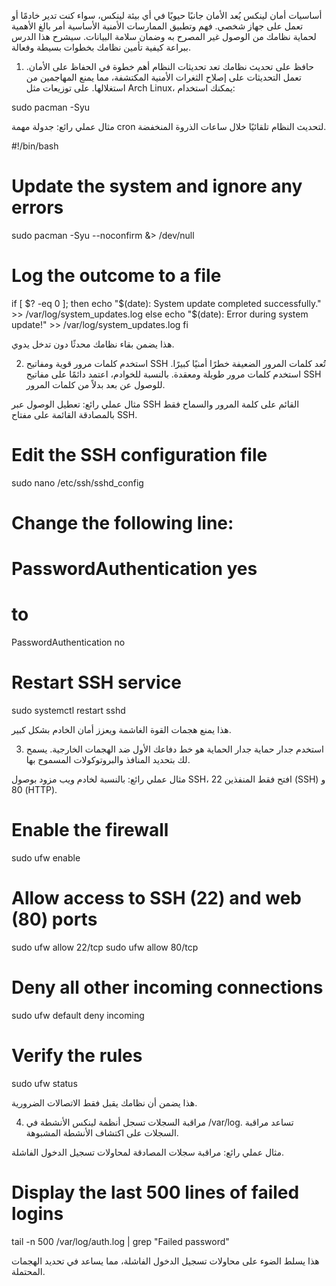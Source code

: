 أساسيات أمان لينكس
يُعد الأمان جانبًا حيويًا في أي بيئة لينكس، سواء كنت تدير خادمًا أو تعمل على جهاز شخصي. فهم وتطبيق الممارسات الأمنية الأساسية أمر بالغ الأهمية لحماية نظامك من الوصول غير المصرح به وضمان سلامة البيانات. سيشرح هذا الدرس ببراعة كيفية تأمين نظامك بخطوات بسيطة وفعالة.

1. حافظ على تحديث نظامك
تعد تحديثات النظام أهم خطوة في الحفاظ على الأمان. تعمل التحديثات على إصلاح الثغرات الأمنية المكتشفة، مما يمنع المهاجمين من استغلالها. على توزيعات مثل Arch Linux، يمكنك استخدام:

sudo pacman -Syu

مثال عملي رائع: جدولة مهمة cron لتحديث النظام تلقائيًا خلال ساعات الذروة المنخفضة.

#!/bin/bash

# Update the system and ignore any errors
sudo pacman -Syu --noconfirm &> /dev/null

# Log the outcome to a file
if [ $? -eq 0 ]; then
  echo "$(date): System update completed successfully." >> /var/log/system_updates.log
else
  echo "$(date): Error during system update!" >> /var/log/system_updates.log
fi

هذا يضمن بقاء نظامك محدثًا دون تدخل يدوي.

2. استخدم كلمات مرور قوية ومفاتيح SSH
تُعد كلمات المرور الضعيفة خطرًا أمنيًا كبيرًا. استخدم كلمات مرور طويلة ومعقدة. بالنسبة للخوادم، اعتمد دائمًا على مفاتيح SSH للوصول عن بعد بدلاً من كلمات المرور.

مثال عملي رائع: تعطيل الوصول عبر SSH القائم على كلمة المرور والسماح فقط بالمصادقة القائمة على مفتاح SSH.

# Edit the SSH configuration file
sudo nano /etc/ssh/sshd_config

# Change the following line:
# PasswordAuthentication yes
# to
PasswordAuthentication no

# Restart SSH service
sudo systemctl restart sshd

هذا يمنع هجمات القوة الغاشمة ويعزز أمان الخادم بشكل كبير.

3. استخدم جدار حماية
جدار الحماية هو خط دفاعك الأول ضد الهجمات الخارجية. يسمح لك بتحديد المنافذ والبروتوكولات المسموح بها.

مثال عملي رائع: بالنسبة لخادم ويب مزود بوصول SSH، افتح فقط المنفذين 22 (SSH) و 80 (HTTP).

# Enable the firewall
sudo ufw enable

# Allow access to SSH (22) and web (80) ports
sudo ufw allow 22/tcp
sudo ufw allow 80/tcp

# Deny all other incoming connections
sudo ufw default deny incoming

# Verify the rules
sudo ufw status

هذا يضمن أن نظامك يقبل فقط الاتصالات الضرورية.

4. مراقبة السجلات
تسجل أنظمة لينكس الأنشطة في /var/log. تساعد مراقبة السجلات على اكتشاف الأنشطة المشبوهة.

مثال عملي رائع: مراقبة سجلات المصادقة لمحاولات تسجيل الدخول الفاشلة.

# Display the last 500 lines of failed logins
tail -n 500 /var/log/auth.log | grep "Failed password"

هذا يسلط الضوء على محاولات تسجيل الدخول الفاشلة، مما يساعد في تحديد الهجمات المحتملة.